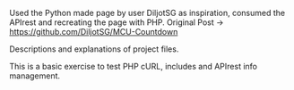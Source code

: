 Used the Python made page by user DiljotSG as inspiration, consumed the APIrest and recreating the page with PHP.
Original Post -> https://github.com/DiljotSG/MCU-Countdown

Descriptions and explanations of project files.

This is a basic exercise to test PHP cURL, includes and APIrest info management.
